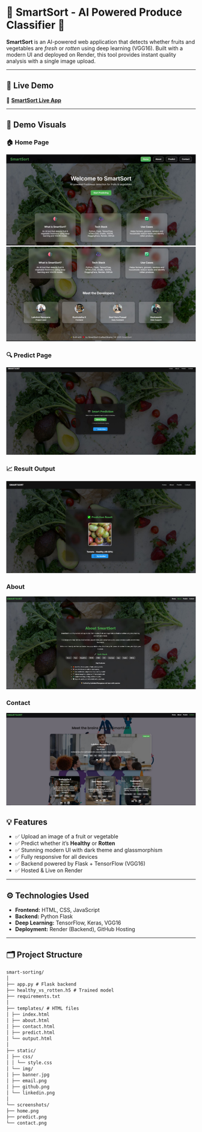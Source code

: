 # 🥦 SmartSort - AI Powered Produce Classifier 🍎

**SmartSort** is an AI-powered web application that detects whether fruits and vegetables are *fresh* or *rotten* using deep learning (VGG16). Built with a modern UI and deployed on Render, this tool provides instant quality analysis with a single image upload.

---

## 🚀 Live Demo

🔗 **[SmartSort Live App](https://smartsort-backend.onrender.com)**

---

## 📸 Demo Visuals

### 🏠 Home Page  
![Home](https://raw.githubusercontent.com/vamsi746/smartsort/main/Executablefiles/static/img/home1.JPG)
![Home](https://raw.githubusercontent.com/vamsi746/smartsort/main/Executablefiles/static/img/home2.JPG)

### 🔍 Predict Page  
![Predict](https://raw.githubusercontent.com/vamsi746/smartsort/main/Executablefiles/static/img/predict.JPG)

### 📈 Result Output  
![Result](https://raw.githubusercontent.com/vamsi746/smartsort/main/Executablefiles/static/img/result1.JPG)

### About
![About](https://raw.githubusercontent.com/vamsi746/smartsort/main/Executablefiles/static/img/about.JPG)

### Contact
![Contact](https://raw.githubusercontent.com/vamsi746/smartsort/main/Executablefiles/static/img/contact.JPG)


## 💡 Features

- ✅ Upload an image of a fruit or vegetable  
- ✅ Predict whether it’s **Healthy** or **Rotten**  
- ✅ Stunning modern UI with dark theme and glassmorphism  
- ✅ Fully responsive for all devices  
- ✅ Backend powered by Flask + TensorFlow (VGG16)  
- ✅ Hosted & Live on Render

---

## ⚙️ Technologies Used

- **Frontend:** HTML, CSS, JavaScript  
- **Backend:** Python Flask  
- **Deep Learning:** TensorFlow, Keras, VGG16  
- **Deployment:** Render (Backend), GitHub Hosting  

---
## 🗂️ Project Structure
```
smart-sorting/
│
├── app.py # Flask backend
├── healthy_vs_rotten.h5 # Trained model
├── requirements.txt
│
├── templates/ # HTML files
│ ├── index.html
│ ├── about.html
│ ├── contact.html
│ ├── predict.html
│ └── output.html
│
├── static/
│ ├── css/
│ │ └── style.css
│ └── img/
│ ├── banner.jpg
│ ├── email.png
│ ├── github.png
│ └── linkedin.png
│
└── screenshots/
├── home.png
├── predict.png
└── contact.png


```

